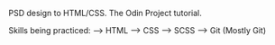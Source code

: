 
PSD design to HTML/CSS.
The Odin Project tutorial.

Skills being practiced: 
--> HTML
--> CSS
--> SCSS
--> Git (Mostly Git)